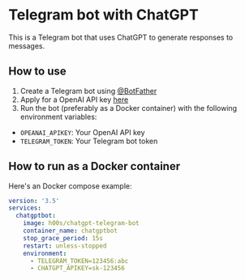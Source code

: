 # Telegram bot with ChatGPT

This is a Telegram bot that uses ChatGPT to generate responses to messages.

## How to use

1. Create a Telegram bot using [@BotFather](https://t.me/BotFather)
2. Apply for a OpenAI API key [here](https://platform.openai.com/)
3. Run the bot (preferably as a Docker container) with the following environment variables:
- `OPEANAI_APIKEY`: Your OpenAI API key
- `TELEGRAM_TOKEN`: Your Telegram bot token

## How to run as a Docker container

Here's an Docker compose example:

```yaml
version: '3.5'
services:
  chatgptbot:
    image: h00s/chatgpt-telegram-bot
    container_name: chatgptbot
    stop_grace_period: 15s
    restart: unless-stopped
    environment:
      - TELEGRAM_TOKEN=123456:abc
      - CHATGPT_APIKEY=sk-123456
```